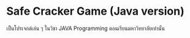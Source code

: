 # Safe Cracker Game (Java version)
เป็นโปรเจกต์เล่น ๆ ในวิชา JAVA Programming ตอนเรียนมหาวิทยาลัยเท่านั้น
